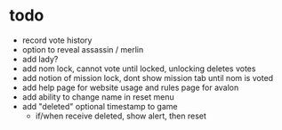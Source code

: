 # todo

- record vote history
- option to reveal assassin / merlin
- add lady?
- add nom lock, cannot vote until locked, unlocking deletes votes
- add notion of mission lock, dont show mission tab until nom is voted
- add help page for website usage and rules page for avalon
- add ability to change name in reset menu
- add "deleted" optional timestamp to game
  - if/when receive deleted, show alert, then reset
